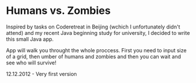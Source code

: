 Humans vs. Zombies
=====================

Inspired by tasks on Coderetreat in Beijing (wchich I unfortunately didn't attend) and my recent 
Java beginning study for university, I decided to write this small Java app.

App will walk you throught the whole proccess. First you need to input size of a grid,
then umber of humans and zombies and then you can wait and see who will survive!

12.12.2012 - Very first version
